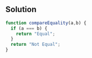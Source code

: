 ## Solution


```js
function compareEquality(a,b) {
  if (a === b) {
    return "Equal";
  }
  return "Not Equal";
}
```